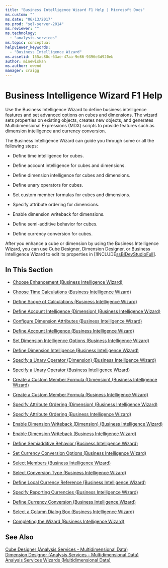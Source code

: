 ```yaml
---
title: "Business Intelligence Wizard F1 Help | Microsoft Docs"
ms.custom: ""
ms.date: "06/13/2017"
ms.prod: "sql-server-2014"
ms.reviewer: ""
ms.technology: 
  - "analysis-services"
ms.topic: conceptual
helpviewer_keywords: 
  - "Business Intelligence Wizard"
ms.assetid: 155ac80c-63ae-47aa-9e86-9396e3d920eb
author: minewiskan
ms.author: owend
manager: craigg
---
```

# Business Intelligence Wizard F1 Help
  Use the Business Intelligence Wizard to define business intelligence features and set advanced options on cubes and dimensions. The wizard sets properties on existing objects, creates new objects, and generates Multidimensional Expressions (MDX) scripts to provide features such as dimension intelligence and currency conversion.  
  
 The Business Intelligence Wizard can guide you through some or all the following steps:  
  
-   Define time intelligence for cubes.  
  
-   Define account intelligence for cubes and dimensions.  
  
-   Define dimension intelligence for cubes and dimensions.  
  
-   Define unary operators for cubes.  
  
-   Set custom member formulas for cubes and dimensions.  
  
-   Specify attribute ordering for dimensions.  
  
-   Enable dimension writeback for dimensions.  
  
-   Define semi-additive behavior for cubes.  
  
-   Define currency conversion for cubes.  
  
 After you enhance a cube or dimension by using the Business Intelligence Wizard, you can use Cube Designer, Dimension Designer, or Business Intelligence Wizard to edit its properties in [!INCLUDE[ssBIDevStudioFull](../includes/ssbidevstudiofull-md.md)].  
  
## In This Section  
  
-   [Choose Enhancement &#40;Business Intelligence Wizard&#41;](choose-enhancement-business-intelligence-wizard.md)  
  
-   [Choose Time Calculations &#40;Business Intelligence Wizard&#41;](choose-time-calculations-business-intelligence-wizard.md)  
  
-   [Define Scope of Calculations &#40;Business Intelligence Wizard&#41;](define-scope-of-calculations-business-intelligence-wizard.md)  
  
-   [Define Account Intelligence &#40;Dimension&#41; &#40;Business Intelligence Wizard&#41;](define-account-intelligence-dimension-business-intelligence-wizard.md)  
  
-   [Configure Dimension Attributes &#40;Business Intelligence Wizard&#41;](configure-dimension-attributes-business-intelligence-wizard.md)  
  
-   [Define Account Intelligence &#40;Business Intelligence Wizard&#41;](define-account-intelligence-business-intelligence-wizard.md)  
  
-   [Set Dimension Intelligence Options &#40;Business Intelligence Wizard&#41;](set-dimension-intelligence-options-business-intelligence-wizard.md)  
  
-   [Define Dimension Intelligence &#40;Business Intelligence Wizard&#41;](define-dimension-intelligence-business-intelligence-wizard.md)  
  
-   [Specify a Unary Operator &#40;Dimension&#41; &#40;Business Intelligence Wizard&#41;](specify-a-unary-operator-dimension-business-intelligence-wizard.md)  
  
-   [Specify a Unary Operator &#40;Business Intelligence Wizard&#41;](specify-a-unary-operator-business-intelligence-wizard.md)  
  
-   [Create a Custom Member Formula &#40;Dimension&#41; &#40;Business Intelligence Wizard&#41;](create-a-custom-member-formula-dimension-business-intelligence-wizard.md)  
  
-   [Create a Custom Member Formula &#40;Business Intelligence Wizard&#41;](create-a-custom-member-formula-business-intelligence-wizard.md)  
  
-   [Specify Attribute Ordering &#40;Dimension&#41; &#40;Business Intelligence Wizard&#41;](specify-attribute-ordering-dimension-business-intelligence-wizard.md)  
  
-   [Specify Attribute Ordering &#40;Business Intelligence Wizard&#41;](specify-attribute-ordering-business-intelligence-wizard.md)  
  
-   [Enable Dimension Writeback &#40;Dimension&#41; &#40;Business Intelligence Wizard&#41;](enable-dimension-writeback-dimension-business-intelligence-wizard.md)  
  
-   [Enable Dimension Writeback &#40;Business Intelligence Wizard&#41;](enable-dimension-writeback-business-intelligence-wizard.md)  
  
-   [Define Semiadditive Behavior &#40;Business Intelligence Wizard&#41;](define-semiadditive-behavior-business-intelligence-wizard.md)  
  
-   [Set Currency Conversion Options &#40;Business Intelligence Wizard&#41;](set-currency-conversion-options-business-intelligence-wizard.md)  
  
-   [Select Members &#40;Business Intelligence Wizard&#41;](select-members-business-intelligence-wizard.md)  
  
-   [Select Conversion Type &#40;Business Intelligence Wizard&#41;](select-conversion-type-business-intelligence-wizard.md)  
  
-   [Define Local Currency Reference &#40;Business Intelligence Wizard&#41;](define-local-currency-reference-business-intelligence-wizard.md)  
  
-   [Specify Reporting Currencies &#40;Business Intelligence Wizard&#41;](specify-reporting-currencies-business-intelligence-wizard.md)  
  
-   [Define Currency Conversion &#40;Business Intelligence Wizard&#41;](define-currency-conversion-business-intelligence-wizard.md)  
  
-   [Select a Column Dialog Box &#40;Business Intelligence Wizard&#41;](select-a-column-dialog-box-business-intelligence-wizard.md)  
  
-   [Completing the Wizard &#40;Business Intelligence Wizard&#41;](completing-the-wizard-business-intelligence-wizard.md)  
  
## See Also  
 [Cube Designer &#40;Analysis Services - Multidimensional Data&#41;](cube-designer-analysis-services-multidimensional-data.md)   
 [Dimension Designer &#40;Analysis Services - Multidimensional Data&#41;](dimension-designer-analysis-services-multidimensional-data.md)   
 [Analysis Services Wizards &#40;Multidimensional Data&#41;](analysis-services-wizards-multidimensional-data.md)  
  
  
